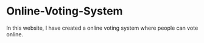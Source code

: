 # Online-Voting-System

In this website, I have created a online voting system where people can vote online.
